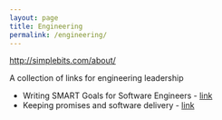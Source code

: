 ```yaml
---
layout: page
title: Engineering
permalink: /engineering/
---
```


<script src="https://use.typekit.net/mdv1qzd.js"></script>
http://simplebits.com/about/

A collection of links for engineering leadership

- Writing SMART Goals for Software Engineers - [link](https://medium.com/@adamtalcott/how-to-write-software-engineering-goals-d05c0597efd0)
- Keeping promises and software delivery - [link](https://hackernoon.com/keep-your-promises-how-to-deliver-software-on-time-2009502bea42)

